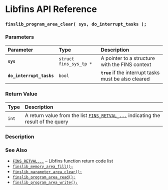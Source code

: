 # Libfins API Reference

### `finslib_program_area_clear( sys, do_interrupt_tasks );`

### Parameters

| Parameter | Type | Description |
| :--- | :--- | :--- |
|**`sys`**|`struct fins_sys_tp *`|A pointer to a structure with the FINS context|
|**`do_interrupt_tasks`**|`bool`|**`true`** if the interrupt tasks must be also cleared|

### Return Value

| Type | Description |
| :--- | :--- |
|`int`|A return value from the list [`FINS_RETVAL_...`](fins_retval.md) indicating the result of the query|

### Description

### See Also

* [`FINS_RETVAL...`](fins_retval.md) &ndash; Libfins function return code list
* [`finslib_memory_area_fill();`](finslib_memory_area_fill.md)
* [`finslib_parameter_area_clear();`](finslib_parameter_area_clear.md)
* [`finslib_program_area_read();`](finslib_program_area_read.md)
* [`finslib_program_area_write();`](finslib_program_area_write.md)
